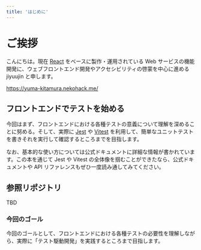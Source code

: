 ```yaml
---
title: 'はじめに'
---
```


# ご挨拶

こんにちは。現在 [React](https://ja.reactjs.org/) をベースに製作・運用されている Web サービスの機能開発に、ウェブフロントエンド開発やアクセシビリティの啓蒙を中心に進める jiyuujin と申します。

https://yuma-kitamura.nekohack.me/

<!-- ゴールの画像とやることをまとめる -->

## フロントエンドでテストを始める

今回はまず、フロントエンドにおける各種テストの意義について理解を深めることに努める。そして、実際に [Jest](https://jestjs.io/) や [Vitest](https://vitest.dev/) を利用して、簡単なユニットテストを書きそれを実行して確認するところまでを目指します。

なお、基本的な使い方については公式ドキュメントに詳細な情報が書かれています。この本を通じて Jest や Vitest の全体像を掴むことができたなら、公式ドキュメントや API リファレンスもぜひ一度読み通してみてください。

<!-- 完成した git のURL を貼っておく -->

## 参照リポジトリ

TBD

### 今回のゴール

今回のゴールとして、フロントエンドにおける各種テストの必要性を理解しながら、実際に「テスト駆動開発」を実践するところまで目指します。
